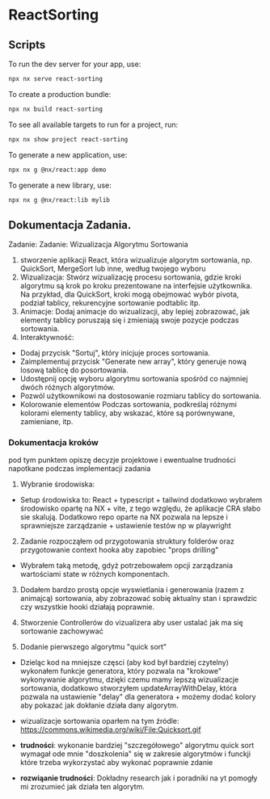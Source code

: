 # ReactSorting

## Scripts

To run the dev server for your app, use:

```sh
npx nx serve react-sorting

```

To create a production bundle:

```sh
npx nx build react-sorting
```

To see all available targets to run for a project, run:

```sh
npx nx show project react-sorting
```

To generate a new application, use:

```sh
npx nx g @nx/react:app demo
```

To generate a new library, use:

```sh
npx nx g @nx/react:lib mylib
```

## Dokumentacja Zadania.

Zadanie: Zadanie: Wizualizacja Algorytmu Sortowania

1. stworzenie aplikacji React, która wizualizuje algorytm sortowania, np. QuickSort, MergeSort lub inne, według twojego wyboru
2. Wizualizacja: Stwórz wizualizację procesu sortowania, gdzie kroki algorytmu są krok po kroku prezentowane na interfejsie użytkownika. Na przykład, dla QuickSort, kroki mogą obejmować wybór pivota, podział tablicy, rekurencyjne sortowanie podtablic itp.
3. Animacje: Dodaj animacje do wizualizacji, aby lepiej zobrazować, jak elementy tablicy poruszają się i zmieniają swoje pozycje podczas sortowania.
4. Interaktywność:

- Dodaj przycisk "Sortuj", który inicjuje proces sortowania.
- Zaimplementuj przycisk "Generate new array", który generuje nową losową tablicę do posortowania.
- Udostępnij opcję wyboru algorytmu sortowania spośród co najmniej dwóch różnych algorytmów.
- Pozwól użytkownikowi na dostosowanie rozmiaru tablicy do sortowania.
- Kolorowanie elementów Podczas sortowania, podkreślaj różnymi kolorami elementy tablicy, aby wskazać, które są porównywane, zamieniane, itp.

### Dokumentacja kroków

pod tym punktem opiszę decyzje projektowe i ewentualne trudności napotkane podczas implementacji zadania

1. Wybranie środowiska:

- Setup środowiska to: React + typescript + tailwind dodatkowo wybrałem środowisko opartę na NX + vite, z tego względu, że aplikacje CRA słabo sie skalują. Dodatkowo repo oparte na NX pozwala na lepsze i sprawniejsze zarządzanie + ustawienie testów np w playwright

2. Zadanie rozpocząłem od przygotowania struktury folderów oraz przygotowanie context hooka aby zapobiec "props drilling"

- Wybrałem taką metodę, gdyż potrzebowałem opcji zarządzania wartościami state w różnych komponentach.

3. Dodałem bardzo prostą opcje wyswietlania i generowania (razem z animajcą) sortowania, aby zobrazować sobię aktualny stan i sprawdzic czy wszystkie hooki działają poprawnie.

4. Stworzenie Controllerów do vizualizera aby user ustalać jak ma się sortowanie zachowywać

5. Dodanie pierwszego algorytmu "quick sort"

- Dzieląc kod na mniejsze częsci (aby kod był bardziej czytelny) wykonałem funkcje generatora, który pozwala na "krokowe"
  wykonywanie algorytmu, dzięki czemu mamy lepszą wizualizacje sortowania, dodatkowo stworzyłem updateArrayWithDelay,
  która pozwala na ustawienie "delay" dla generatora + możemy dodać kolory aby pokazać jak dokłanie działa dany algorytm.

- wizualizacje sortowania oparłem na tym źródle: https://commons.wikimedia.org/wiki/File:Quicksort.gif

- **trudności**: wykonanie bardziej "szczegółowego" algorytmu quick sort wymagał ode mnie "doszkolenia" się w zakresie algorytmów i funckji które trzeba wykorzystać aby wykonać poprawnie zdanie

- **rozwiąanie trudności**: Dokładny research jak i poradniki na yt pomogły mi zrozumieć jak działa ten algorytm.
